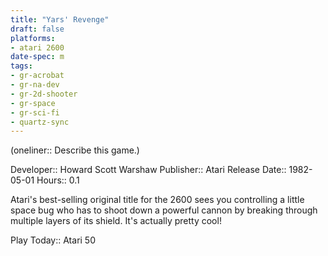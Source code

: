 ```yaml
---
title: "Yars' Revenge"
draft: false
platforms:
- atari 2600
date-spec: m
tags:
- gr-acrobat
- gr-na-dev
- gr-2d-shooter 
- gr-space
- gr-sci-fi
- quartz-sync
---
```


(oneliner:: Describe this game.)

Developer:: Howard Scott Warshaw
Publisher:: Atari
Release Date:: 1982-05-01
Hours:: 0.1

Atari's best-selling original title for the 2600 sees you controlling a little space bug who has to shoot down a powerful cannon by breaking through multiple layers of its shield. It's actually pretty cool!

Play Today:: Atari 50